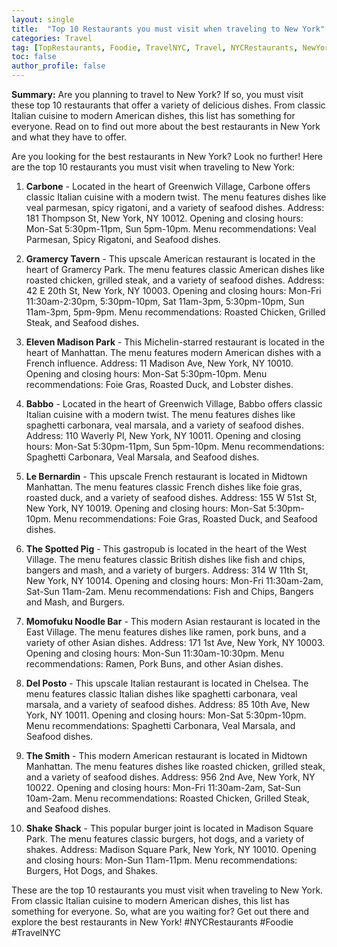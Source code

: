 ```yaml
---
layout: single
title:  "Top 10 Restaurants you must visit when traveling to New York"
categories: Travel
tag: [TopRestaurants, Foodie, TravelNYC, Travel, NYCRestaurants, NewYork]
toc: false
author_profile: false
---
```

**Summary:** Are you planning to travel to New York? If so, you must visit these top 10 restaurants that offer a variety of delicious dishes. From classic Italian cuisine to modern American dishes, this list has something for everyone. Read on to find out more about the best restaurants in New York and what they have to offer.

Are you looking for the best restaurants in New York? Look no further! Here are the top 10 restaurants you must visit when traveling to New York:

1. **Carbone** - Located in the heart of Greenwich Village, Carbone offers classic Italian cuisine with a modern twist. The menu features dishes like veal parmesan, spicy rigatoni, and a variety of seafood dishes. Address: 181 Thompson St, New York, NY 10012. Opening and closing hours: Mon-Sat 5:30pm-11pm, Sun 5pm-10pm. Menu recommendations: Veal Parmesan, Spicy Rigatoni, and Seafood dishes.

2. **Gramercy Tavern** - This upscale American restaurant is located in the heart of Gramercy Park. The menu features classic American dishes like roasted chicken, grilled steak, and a variety of seafood dishes. Address: 42 E 20th St, New York, NY 10003. Opening and closing hours: Mon-Fri 11:30am-2:30pm, 5:30pm-10pm, Sat 11am-3pm, 5:30pm-10pm, Sun 11am-3pm, 5pm-9pm. Menu recommendations: Roasted Chicken, Grilled Steak, and Seafood dishes.

3. **Eleven Madison Park** - This Michelin-starred restaurant is located in the heart of Manhattan. The menu features modern American dishes with a French influence. Address: 11 Madison Ave, New York, NY 10010. Opening and closing hours: Mon-Sat 5:30pm-10pm. Menu recommendations: Foie Gras, Roasted Duck, and Lobster dishes.

4. **Babbo** - Located in the heart of Greenwich Village, Babbo offers classic Italian cuisine with a modern twist. The menu features dishes like spaghetti carbonara, veal marsala, and a variety of seafood dishes. Address: 110 Waverly Pl, New York, NY 10011. Opening and closing hours: Mon-Sat 5:30pm-11pm, Sun 5pm-10pm. Menu recommendations: Spaghetti Carbonara, Veal Marsala, and Seafood dishes.

5. **Le Bernardin** - This upscale French restaurant is located in Midtown Manhattan. The menu features classic French dishes like foie gras, roasted duck, and a variety of seafood dishes. Address: 155 W 51st St, New York, NY 10019. Opening and closing hours: Mon-Sat 5:30pm-10pm. Menu recommendations: Foie Gras, Roasted Duck, and Seafood dishes.

6. **The Spotted Pig** - This gastropub is located in the heart of the West Village. The menu features classic British dishes like fish and chips, bangers and mash, and a variety of burgers. Address: 314 W 11th St, New York, NY 10014. Opening and closing hours: Mon-Fri 11:30am-2am, Sat-Sun 11am-2am. Menu recommendations: Fish and Chips, Bangers and Mash, and Burgers.

7. **Momofuku Noodle Bar** - This modern Asian restaurant is located in the East Village. The menu features dishes like ramen, pork buns, and a variety of other Asian dishes. Address: 171 1st Ave, New York, NY 10003. Opening and closing hours: Mon-Sun 11:30am-10:30pm. Menu recommendations: Ramen, Pork Buns, and other Asian dishes.

8. **Del Posto** - This upscale Italian restaurant is located in Chelsea. The menu features classic Italian dishes like spaghetti carbonara, veal marsala, and a variety of seafood dishes. Address: 85 10th Ave, New York, NY 10011. Opening and closing hours: Mon-Sat 5:30pm-10pm. Menu recommendations: Spaghetti Carbonara, Veal Marsala, and Seafood dishes.

9. **The Smith** - This modern American restaurant is located in Midtown Manhattan. The menu features dishes like roasted chicken, grilled steak, and a variety of seafood dishes. Address: 956 2nd Ave, New York, NY 10022. Opening and closing hours: Mon-Fri 11:30am-2am, Sat-Sun 10am-2am. Menu recommendations: Roasted Chicken, Grilled Steak, and Seafood dishes.

10. **Shake Shack** - This popular burger joint is located in Madison Square Park. The menu features classic burgers, hot dogs, and a variety of shakes. Address: Madison Square Park, New York, NY 10010. Opening and closing hours: Mon-Sun 11am-11pm. Menu recommendations: Burgers, Hot Dogs, and Shakes.

These are the top 10 restaurants you must visit when traveling to New York. From classic Italian cuisine to modern American dishes, this list has something for everyone. So, what are you waiting for? Get out there and explore the best restaurants in New York! #NYCRestaurants #Foodie #TravelNYC
